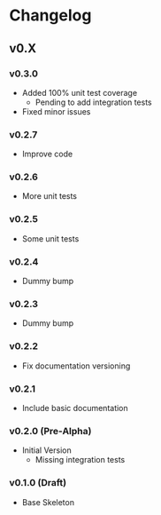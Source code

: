 # Changelog

## v0.X

### v0.3.0

- Added 100% unit test coverage
    - Pending to add integration tests
- Fixed minor issues

### v0.2.7

- Improve code

### v0.2.6

- More unit tests

### v0.2.5

- Some unit tests

### v0.2.4

- Dummy bump

### v0.2.3

- Dummy bump

### v0.2.2

- Fix documentation versioning

### v0.2.1

- Include basic documentation

### v0.2.0 (Pre-Alpha)

- Initial Version
    - Missing integration tests

### v0.1.0 (Draft)

- Base Skeleton
